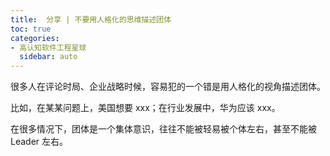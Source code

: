```yaml
---
title:  分享 | 不要用人格化的思维描述团体
toc: true
categories:
- 高认知软件工程星球
  sidebar: auto
---
```


很多人在评论时局、企业战略时候，容易犯的一个错是用人格化的视角描述团体。

比如，在某某问题上，美国想要 xxx；在行业发展中，华为应该 xxx。

在很多情况下，团体是一个集体意识，往往不能被轻易被个体左右，甚至不能被 Leader 左右。
